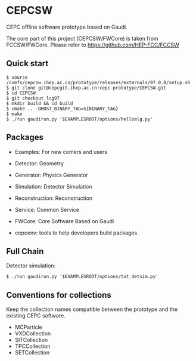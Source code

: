 # CEPCSW

CEPC offline software prototype based on Gaudi.

The core part of this project (CEPCSW/FWCore) is taken from FCCSW/FWCore.
Please refer to https://github.com/HEP-FCC/FCCSW

## Quick start

```
$ source /cvmfs/cepcsw.ihep.ac.cn/prototype/releases/externals/97.0.0/setup.sh
$ git clone git@cepcgit.ihep.ac.cn:cepc-prototype/CEPCSW.git
$ cd CEPCSW
$ git checkout lcg97
$ mkdir build && cd build
$ cmake .. -DHOST_BINARY_TAG=${BINARY_TAG}
$ make
$ ./run gaudirun.py '$EXAMPLESROOT/options/helloalg.py'
```

## Packages

* Examples: For new comers and users

* Detector: Geometry

* Generator: Physics Generator

* Simulation: Detector Simulation

* Reconstruction: Reconstruction

* Service: Common Service

* FWCore: Core Software Based on Gaudi

* cepcenv: tools to help developers build packages

## Full Chain

Detector simulation: 
```
$ ./run gaudirun.py '$EXAMPLESROOT/options/tut_detsim.py'
```

## Conventions for collections
Keep the collection names compatible between the prototype and the existing CEPC software.

* MCParticle
* VXDCollection
* SITCollection
* TPCCollection
* SETCollection
